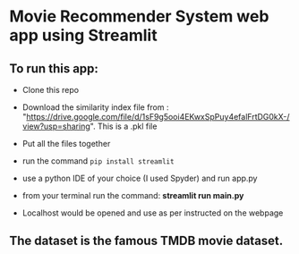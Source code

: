 # Movie Recommender System web app using Streamlit

## To run this app:
  * Clone this repo
  * Download the similarity index file from : "https://drive.google.com/file/d/1sF9g5ooi4EKwxSpPuy4efalFrtDG0kX-/view?usp=sharing". This is a .pkl file
  * Put all the files together
    
  * run the command `pip install streamlit`
  * use a python IDE of your choice (I used Spyder) and run app.py
  * from your terminal run the command: **streamlit run main.py** 
  * Localhost would be opened and use as per instructed on the webpage
  
 ## The dataset is the famous TMDB movie dataset.
